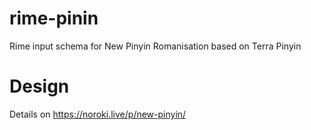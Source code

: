 # rime-pinin
Rime input schema for New Pinyin Romanisation based on Terra Pinyin

# Design

Details on https://noroki.live/p/new-pinyin/
